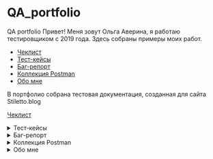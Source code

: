 # QA_portfolio
QA portfolio
Привет! Меня зовут Ольга Аверина, я работаю тестировщиком с 2019 года. Здесь собраны примеры моих работ.
 - [Чеклист](#Чеклисты)
 - [Тест-кейсы](#Тест-кейсы)
 - [Баг-репорт](#Баг-репорт)
 - [Коллекция Postman](#Коллекция_Postman)
 - [Обо мне](#Me)

В портфолио собрана тестовая документация, созданная для сайта Stiletto.blog<br>

[Чеклист](https://docs.google.com/spreadsheets/d/1PWwLIMRWVZUNY8ajY2ocGBJrIg84ZHZi9r8oLceZ09c/edit#gid=1875485214)


<details>
<summary>Тест-кейсы<br><a name="Тест-кейсы"></summary>

<details>
 <summary> TC-001 Отображение элементов раздела "Блоги" </summary>
 
**Предусловие**:
1. Открыт сайт https://stiletto.blog .


**Шаги**:
1. Проверить отображение элементов на странице

**ОР**:</br>
Отображается :</br>
- логотип сайта (кликабельный)
- кнопки разделов "Блоги" и "Неглавная"
- иконка пользователя
- полоса с категориями постов (в алфавитном порядке) и кнопки прокрутки полосы
- список постов (по 20 постов на странице): картинка с названием категории (при наведении увеличивается), название, автор(логин и аватарка, оба кликабельны), дата и время публикации, кол-во просмотров
- топ посещаемых постов недели (название-гиперссылка и кол-во просмотров)
- топ постов за неделю (название-гиперссылка и кол-во комментариев)
- кнопки перехода вниз/вверх страницы
- иконка для перехода на темный режим отображения
- межстраничная навигация</br>
</details>
<details>
 <summary>TC-002 Отображение элементов раздела "Неглавная"</summary>  
 
 **Предусловие**:
1. Открыт сайт https://stiletto.blog,пользователь перешел  на страницу "Неглавная".

**Шаги**:
1. Проверить отображение элементов на странице

**ОР**:</br>
Отображается :
- логотип сайта (кликабельный)
- кнопки разделов "Блоги" и "Неглавная"
- иконка пользователя
- полоса с категориями постов (в алфавитном порядке) и кнопки прокрутки полосы
- список постов (по 60 постов на странице): картинка с названием категории (при наведении увеличивается), название, автор(логин и аватарка, оба кликабельны), дата и время публикации, кол-во просмотров
- кнопки перехода вниз/вверх страницы
- иконка для перехода на темный режим отображения
- межстраничная навигация</br>
</details>
<details>
<summary>TC-003 отображение данных в посте (неавторизованнный пользователь) </summary>
  
**Предусловие**:
1. Открыт сайт https://stiletto.blog,пользователь перешел  на страницу "Неглавная".
2. Пользователь не авторизован 

**Шаги**:
1. Выбрать любой пост, кликнуть на элемент
2. После загрузки данных на странице проверить отображение элементов</br> 
**ОР**:</br>
Отображается :
- логотип сайта (кликабельный)
- кнопки разделов "Блоги" и "Неглавная"
- иконка пользователя
- название поста
- автор 
- дата и время публикации
- картинка (такая же как на превью)
- текст поста (с картинками, видео - при наличии)
- рубрика
- кнопки для голосования за пост (+ и -)
- кнопки перехода вниз/вверх страницы
- иконка для перехода на темный режим отображения
- комментарии к посту
- форма для отправления комментария с капчей
- межстраничная навигация</br>
</details>

<details>
<summary>TC-004 отображение данных в посте (авторизованный пользователь) </summary>
  
**Предусловие**:
1. Открыт сайт https://stiletto.blog. 
2. Пользователь авторизован. Открыт раздел [Раздел](#Section_2) 

**Шаги**:
1. Выбрать любой пост, кликнуть на элемент [Способ перехода](#Click_2) 
2. После загрузки данных на странице проверить отображение элементов </br>
**ОР**:</br>
Отображается :
- логотип сайта (кликабельный)
- кнопки разделов "Блоги" и "Неглавная"
- иконка пользователя
- название поста
- автор (гиперссылка)
- дата и время публикации
- картинка (такая же как на превью)
- текст поста (с картинками, видео - при наличии)
- кнопки для голосования за пост (+ и -)
- кнопки для добавления поста в закладки
- рубрика
- кнопки перехода вниз/вверх страницы
- иконка для перехода на темный режим отображения
- комментарии к посту
- форма для отправления комментария
- межстраничная навигация</br>

**Тестовые данные**:
***
№ |Раздел <a name="Section_2"/> |Способ перехода <a name="Click_2"/>  |
|:--:|:--|:---|
1 <a name="1"/> |Блоги | название поста	| 
2 <a name="2"/>| Блоги | превью	| 
3 <a name="3"/>| Главная | название поста	| 
4 <a name="4"/>| Главная | превью	| 
***
**Результат**:</br>
[1](#1) Пройдено </br>
[2](#2) Пройдено </br> 
[3](#3) Пройдено </br>
[4](#4) Пройдено </br>
</details>
<details>
<summary>TC-005 Изменение цветовой темы </summary>
 
**Предусловие**:
1. Открыт сайт https://stiletto.blog. 
2. Пользователь авторизован. Открыт раздел [Раздел](#Section_1)  

 **Шаги**:                                                                                       
1. Кликнуть на значок "месяц" в левом нижнем углу.                                              
2. Кликнуть на значок "шестеренки".</br>
 **ОР**:</br>
1. Цветовая схема изменена на темную, значок "месяца" изменился на "шестеренку".
2.Цветовая схема изменена на светлую, значок "шестеренки" изменился на значок "месяца"

**Тестовые данные**:
***
№ |Раздел <a name="Section_1"/> |
|:--:|:--|
1 <a name="1"/> |Раздел "Блоги" | 
2 <a name="2"/>| Пост в блогах | 
3 <a name="3"/> |Раздел "Неглавная" | 
4 <a name="4"/>| Пост в разделе "Неглавная" | 
5 <a name="5"/>| Личный кабинет пользователя (информация о пользователе)  | 
6 <a name="6"/>| Личный кабинет пользователя (уведомления)  |
7 <a name="7"/>| Личный кабинет пользователя (комментарии)  | 
8 <a name="8"/>| Личный кабинет пользователя (посты)  | 
9 <a name="9"/>| Личный кабинет пользователя (черновики)  |
10 <a name="10"/>| Личный кабинет пользователя (закладки)  | 
11 <a name="11"/>| Личный кабинет пользователя (сообщения)  | 
12 <a name="12"/>| Личный кабинет пользователя (редактирование данных)  | 
13 <a name="13"/>| Личный кабинет пользователя (опросы)  | 
14 <a name="14"/>| Личный кабинет пользователя (подписки)  | 
15 <a name="15"/>| Личный кабинет пользователя (IMCE браузер файлов)  | 
16 <a name="16"/>| Раздел "Поиск"  | 
17 <a name="17"/>| Раздел "Рейтинг всех пользователей"  |
18 <a name="18"/>| Раздел "Контакт"  |
19 <a name="19"/>| Раздел "О нас"  |
20 <a name="20"/>| Раздел "Персональные данные"  |
21 <a name="21"/>| Раздел "Условия и правила использования сайта"  |
22 <a name="22"/>| Страница авторизации/регистрации |

***
**Результат**:</br>
[1](#1) Пройдено </br>
[2](#2) Пройдено </br> 
[3](#3) Пройдено </br>
[4](#4) Пройдено </br>
[5](#5) Пройдено </br>
[6](#6) Пройдено </br>
[7](#7) Пройдено </br>
[8](#8) Пройдено </br>
[9](#9) Пройдено </br>
[10](#10) Пройдено </br>
[11](#11) Пройдено </br>
[12](#12) Пройдено </br>
[13](#13) Пройдено </br>
[14](#14) Пройдено </br>
[15](#15) Не пройдено [BUG-02](#BUG-02) </br>
[16](#16) Пройдено </br>
[17](#14) Пройдено </br>
[18](#18) Пройдено </br>
[19](#19) Пройдено </br>
[20](#20) Пройдено </br>
[21](#21) Пройдено </br>
[21](#21) Пройдено </br>
</details> 

<details>
<summary>TC-006 Просмотр постов по категории </summary>
 
**Предусловие**:
1. Открыт сайт https://stiletto.blog. [Версия](#Version) 
2. Пользователь авторизован. Открыт [Раздел](#Section_1)   

 **Шаги**:                                                                                       
1. Выбрать одну из категорий постов, например "Интересное" и кликнуть на нее.</br>                                              

 **ОР**:</br>
1. Отображаются блоги выбранной категории в едином формате: картинка + название, дата и время публикации.


**Тестовые данные**:
***
№ |Версия сайта <a name="Version"/> |Раздел <a name="Section_1"/> |
|:--:|:--|:--|
1 <a name="1"/> |ПК | Блоги
2 <a name="2"/>| Мобильное устройство | Блоги
3 <a name="1"/> |ПК | Неглавная
4 <a name="2"/>| Мобильное устройство | Неглавная


***
**Результат**:</br>
[1](#1) Не пройдено [BUG-03](#BUG-03) </br>
[2](#2) Не пройдено [BUG-04](#BUG-04) </br> </br> 

</details> 
<details>
<summary>TC-007 Проверка поиска по сайту </summary>

**Предусловие**:
1. Пользователь авторизован, открыта страница поиска

**Шаги**:
1. В поле поиска ввести значение [Запрос](#Query)
2. Кликнуть на кнопку "Поиск"

**ОР**:</br> 
Отображается список результатов поиска:</br>
- гиперссылка на пост
- фрагмент текста с выделенным значением из поиска [Результат](#Result)
- автор поста, дата и время публикации, кол-во комментариев

**Тестовые данные**:
***
№ |Запрос <a name="Query"/> |Результат <a name="Result"/>  |
|:--:|:--|:---|
1 <a name="1"/> | пустое поле | поиск невозможен, отображается сообщение о правилах для поисках	| 
2 <a name="2"/>| одна буква | поиск невозможен, отображается сообщение о правилах для поисках	| 
3 <a name="3"/>| один спецсимвол | поиск невозможен, отображается сообщение о правилах для поисках	| 
4 <a name="4"/>| одна буква и два пробела | поиск невозможен, отображается сообщение о правилах для поисках	| 
5 <a name="5"/> | две буквы и спецсимвол | поиск невозможен, отображается сообщение о правилах для поисках	| 
6 <a name="6"/> | две буквы и цифра (минимально допустимое значение) | найдены записи с введенным значением	|
7 <a name="7"/>| 255 символов (максимально допустимое значение) | найдены записи с введенным значением	|  
8 <a name="8"/>| 255 символов  | поиск невозможен	| 
9 <a name="9"/>| символ % | поиск невозможен, отображается сообщение о правилах для поисках	| 
10 <a name="10"/>| словосочетание со спец символом % | найдены записи с введенным значением	| 
11 <a name="11"/>| словосочетанию с одинарными кавычками | найдены записи с введенным значением	| 
12 <a name="12"/>| словосочетание с фигурными скобками | найдены записи с введенным значением	| 
13 <a name="13"/>| словосочетание со скобками | найдены записи с введенным значением	| 
14 <a name="14"/>| словосочетание с двойной кавычкой справа | найдены записи с введенным значением	| 
15 <a name="15"/>| словосочетание с двойной кавычкой слева | найдены записи с введенным значением	|
16 <a name="16"/>| словосочетание с одинарной кавычкой   справа | найдены записи с введенным значением	|
17 <a name="17"/>| словосочетание с одинарной кавычкой   слева | найдены записи с введенным значением	|
18 <a name="18"/>| словосочетание с фигурной скобкой справа | найдены записи с введенным значением	|
19 <a name="19"/>| словосочетание со скобкой слева | найдены записи с введенным значением	|
20 <a name="20"/>| словосочетание с фигурной скобкой слева | найдены записи с введенным значением	|

***

**Окружение**: 

**Результат**: </br>
[1](#1) Пройдено </br>
[2](#2) Пройдено </br> 
[3](#3) Пройдено </br>
[4](#4) Пройдено </br>
[5](#5) Пройдено </br>
[6](#6) Пройдено </br>
[7](#7) Пройдено </br>
[8](#8) Пройдено </br>
[9](#9) Пройдено </br>
[10](#10) Пройдено </br>
[11](#11) Пройдено </br>
[12](#12) Пройдено </br>
[13](#13) Пройдено </br>
[14](#14) Пройдено </br>
[15](#15) Не пройдено: [BUG-01](#BUG-01) </br>
[16](#16) Пройдено </br>
[17](#17) Пройдено </br>
[18](#18) Пройдено </br>
[19](#19) Пройдено </br>
[20](#20) Пройдено </br>
***
</details>
</details>
<details>
  <summary>Баг-репорт<br><a name="Баг-репорт"></summary>
  
<details>
<summary>BUG-01: Поиск не осуществляется если перед запросом стоит одна двойная кавычка<a name="BUG-01" /></summary>
  
**Предусловие**:</br>
 Пользователь авторизован, открыта страница поиска</br>
  
**Шаги**:</br>
1. В поле поиска ввести значение c двойной кавычкой справа, например "золотой (закрывать левой кавычкой не нужно).</br>
2. Кликнуть на кнопку "Поиск"</br>

**Ожидаемый результат**: Отображается список результатов поиска:</br>
- гиперссылка на пост
- фрагмент текста с выделенным значением из "золотой"
- автор поста, дата и время публикации, кол-во комментариев</br>

**Фактический результат**:</br> 
Отображается надпись, что ничего не найдено и для поиска нужно ввести минимум 3 символа. В данному случае кавычки означают, что пользователю нужен поиск по полному совпадению, но вместе с этим поиск осуществляется если введены двойные кавычки справа или одинарные слева (и тд) </br>
<img src="https://img001.prntscr.com/file/img001/5xsHPHMMQ_2B6I-nVMqOyw.png" width="400" height="400">

</details>
<details>
<summary>BUG-02: В IMCE браузер файлов не работает кнопка смены цветовой схемы <a name="BUG-02" /></summary>
  
**Предусловие**:</br>
 Пользователь авторизован, открыта страница "Личный кабинет"/IMCE браузер файлов </br>
  
**Шаги**:</br>
1. Кликнуть на на значок месяца в самом IMCE браузере файлов см. скрин </br>
<img src="https://img001.prntscr.com/file/img001/LUjljcBpTHmcNfczX5wyvg.png" width="400" height="400">
**Ожидаемый результат**: Отображается список результатов поиска:</br>
Цветовая схема изменена на темную </br>


**Фактический результат**:</br> 
Цветовая схема не изменена. </br>
В случае если в браузере не нужна темная схема, кнопку надо убрать. </br>
<img src="https://img001.prntscr.com/file/img001/xZFd52GqSvu_MGaQJkjk1Q.png" width="400" height="400">

</details>

<details>
<summary>BUG-03: Разный размер картинок на странице просмотра блогов по категориям <a name="BUG-03" /></summary>
  
**Предусловие**:</br>
 Открыт сайт в версии для ПК.Выбран раздел Блоги или Неглавная </br>
  
**Шаги**:</br>
1. Выбрать одну из категорий постов, например "Интересное" и кликнуть на нее </br>
2. Проверить отображение элементов </br>

**Ожидаемый результат**: отображается список постов выбранной категории в едином формате: картинка + название, дата и время публикации</br>

**Фактический результат**:</br> 
У картинок разный размер, также дата и время публикации смещаются из-за заголовков </br>
<img src="https://img001.prntscr.com/file/img001/XOvXqjMvTAqw1w1WmLhZPg.png" width="400" height="400">
</details>

<details>
<summary>BUG-04: При просмотре постов по категории на мобильном устройстве с шириной от более 601 px не отображются некоторые картинки и заголовок не помещается на экране <a name="BUG-04" /></summary>
  
**Предусловие**:</br>
 Открыт сайт в версии для мобильных устройств, ширина должна быть от 600 px. Пример разрешения устройства 720x1600. Выбран раздел Блоги или Неглавная </br>
  
**Шаги**:</br>
1. Выбрать одну из категорий постов, например "Интересное" и кликнуть на нее </br>
2. Проверить отображение элементов </br>

**Ожидаемый результат**: отображается список постов выбранной категории в едином формате: картинка + название, дата и время публикации</br>

**Фактический результат**:</br> 
Есть посты, у которых не отображается картинка. В этом случае размер картинки от 220x220 и ниже. Также не помностью помещаются заголовки </br>
<img src="https://img001.prntscr.com/file/img001/MB30lLSnQyCresM8ukO4Yg.png" width="400" height="400">
</details>
</details>
<details>
  <summary>Коллекция Postman<br><a name="Коллекция_Postman"></summary>
Тесты находятся в папке Postman_collection, помимо тестов в папке находятся файл с переменными среды, он необходим для запуска. Запуск тестов возможен через декстпную версию или через командную строку. </br>
Для запуска тестов через приложение нужно: загрузить себе файл с тестами и переменными среды, импортировать коллекцию и переменные. </br>
Для запуска через командню строку должны быть установлены: newman, nodejs, java.</br>
Для запуска необходимо открыть командную строку, перейти в дирректорию с тестами. Запуск осуществляется командой newman run esklp_upd_wp_postman_collection.json -e esklp(prod).postman_environment.json -k 
  </details>
<details>
  <summary>Обо мне<br><a name="Me"></summary>
**Опыт работы и обязанности**</br>
- Инженер по тестированию в ЛАНИТ с 2019 года
- Проведение функционального тестирования
- Разработка тест-кейсов и чек-листов, работа с требованиями (Devprom, Zephyr)
- Регистрация багов (Jira)
- Тестирование API (Postman+Newman, Insomnia, Fiddler, SOAP UI)
- Интеграционное тестирование
- Автоматизация (Katalon, Testproject)

**Проекты:**</br>
- ИАС ЛП 
- Сбер (МАРС)

 **Образование**</br>
 - 2020 software-testing.ru Тестирование REST API
 - 2019 software-testing.ru Школа начинающих тестировщиков
 - 2013 Пятигорский Государственный Лингвистический Университет,  факультет английского и немецкого языков, магистр

</details>
